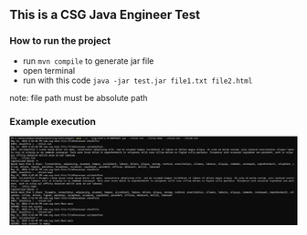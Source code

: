## This is a CSG Java Engineer Test

### How to run the project
- run `mvn compile` to generate jar file
- open terminal
- run with this code `java -jar test.jar file1.txt file2.html`

note: file path must be absolute path

### Example execution
![](sample%20run.png)
